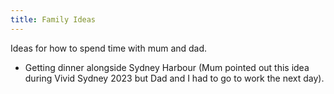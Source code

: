 ```yaml
---
title: Family Ideas
---
```


Ideas for how to spend time with mum and dad.
- Getting dinner alongside Sydney Harbour (Mum pointed out this idea during Vivid Sydney 2023 but Dad and I had to go to work the next day).
